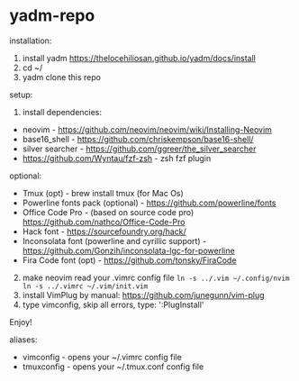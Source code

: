 # yadm-repo

installation:

1) install yadm
https://thelocehiliosan.github.io/yadm/docs/install
2) cd ~/
3) yadm clone this repo

setup:

1) install dependencies:
- neovim - https://github.com/neovim/neovim/wiki/Installing-Neovim
- base16_shell - https://github.com/chriskempson/base16-shell/
- silver searcher - https://github.com/ggreer/the_silver_searcher
- https://github.com/Wyntau/fzf-zsh - zsh fzf plugin

optional:
- Tmux (opt) - brew install tmux (for Mac Os)
- Powerline fonts pack (optional) - https://github.com/powerline/fonts
- Office Code Pro - (based on source code pro) https://github.com/nathco/Office-Code-Pro
- Hack font - https://sourcefoundry.org/hack/
- Inconsolata font (powerline and cyrillic support) - https://github.com/Gonzih/inconsolata-lgc-for-powerline
- Fira Code font (opt) - https://github.com/tonsky/FiraCode

2) make neovim read your .vimrc config file
`
ln -s ../.vim ~/.config/nvim
ln -s ../.vimrc ~/.vim/init.vim
`
3) install VimPlug by manual: https://github.com/junegunn/vim-plug
4) type vimconfig, skip all errors, type: ':PlugInstall'

Enjoy!

aliases:

- vimconfig - opens your ~/.vimrc config file
- tmuxconfig - opens your ~/.tmux.conf config file
